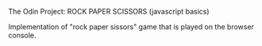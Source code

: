The Odin Project: ROCK PAPER SCISSORS (javascript basics)

Implementation of "rock paper sissors" game that is played on the browser console.